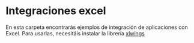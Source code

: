 # Integraciones excel

En esta carpeta encontrarás ejemplos de integración de aplicaciones con Excel. Para usarlas, necesitáis instalar la librería [xlwings](https://www.xlwings.org/)

